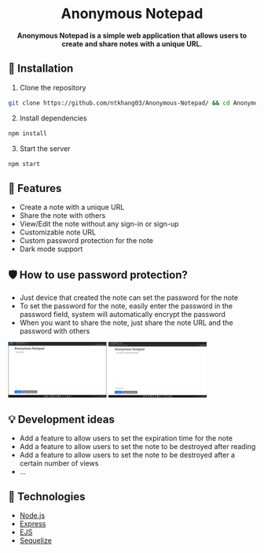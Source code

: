 <h1 align="center">
	Anonymous Notepad
</h1>

<p align="center">
	<strong>Anonymous Notepad is a simple web application that allows users to create and share notes with a unique URL.</strong>
</p>

<!-- how to install -->
## 🚀 Installation
1. Clone the repository
```bash
git clone https://github.com/ntkhang03/Anonymous-Notepad/ && cd Anonymous-Notepad
```
2. Install dependencies
```bash
npm install
```
3. Start the server
```bash
npm start
```

## 👀 Features
- Create a note with a unique URL
- Share the note with others
- View/Edit the note without any sign-in or sign-up
- Customizable note URL
- Custom password protection for the note
- Dark mode support

## 🛡️ How to use password protection?
- Just device that created the note can set the password for the note
- To set the password for the note, easily enter the password in the password field, system will automatically encrypt the password
- When you want to share the note, just share the note URL and the password with others

<img style="width: 200px" src="./images/Screenshot-1.png" alt="Screenshot-1">
<img style="width: 200px" src="./images/Screenshot-2.png" alt="Screenshot-2">

## 💡 Development ideas
- Add a feature to allow users to set the expiration time for the note
- Add a feature to allow users to set the note to be destroyed after reading
- Add a feature to allow users to set the note to be destroyed after a certain number of views
- ...

## 🚀 Technologies
- [Node.js](https://nodejs.org/)
- [Express](https://expressjs.com/)
- [EJS](https://ejs.co/)
- [Sequelize](https://sequelize.org/)